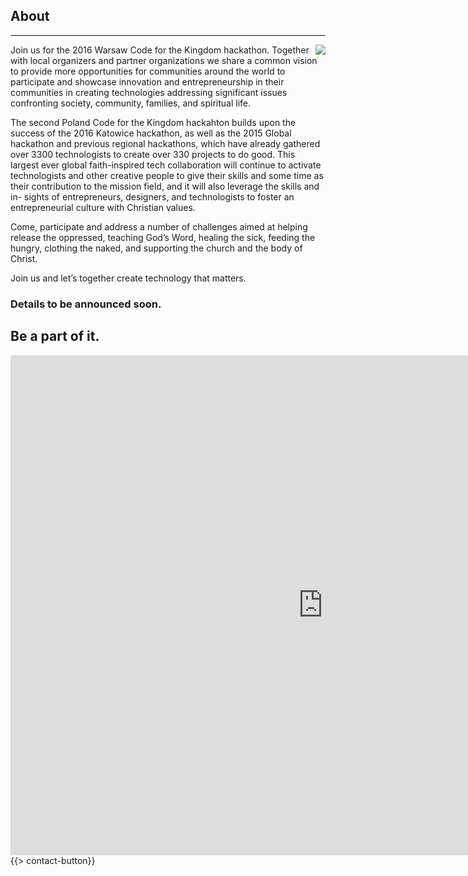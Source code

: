 ﻿## About
---
<img src="{{assets}}/images/earth.jpg" style="float:right"/>

Join us for the 2016 Warsaw Code for the Kingdom hackathon. Together with local organizers and partner organizations we share a common vision to provide more opportunities for communities around the world to participate and showcase innovation and entrepreneurship in their communities in creating technologies addressing significant issues confronting society, community, families, and spiritual life.

The second Poland Code for the Kingdom hackahton builds upon the success of the 2016 Katowice hackathon, as well as the 2015 Global hackathon and previous regional hackathons, which have already gathered over 3300 technologists to create over 330 projects to do good. This largest ever global faith-inspired tech collaboration will continue to activate technologists and other creative people to give their skills and some time as their contribution to the mission field, and it will also leverage the skills and in- sights of entrepreneurs, designers, and technologists to foster an entrepreneurial culture with Christian values.

Come, participate and address a number of challenges aimed at helping release the oppressed, teaching God’s Word, healing the sick, feeding the hungry, clothing the naked, and supporting the church and the body of Christ. 

Join us and let’s together create technology that matters.

### Details to be announced soon. 

## Be a part of it.

<iframe src="https://docs.google.com/forms/d/18t5tzaJsapBrFR7fDc_0S0TbPL584G4DF8Su8fL08WM/viewform?embedded=true" width="1000" height="800" frameborder="0" marginheight="0" marginwidth="0">Loading...</iframe>
{{> contact-button}}
